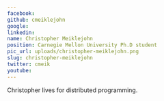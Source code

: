 ```yaml
---
facebook: 
github: cmeiklejohn
google: 
linkedin: 
name: Christopher Meiklejohn
position: Carnegie Mellon University Ph.D student
pic_url: uploads/christopher-meiklejohn.png
slug: christopher-meiklejohn
twitter: cmeik
youtube: 
---
```

<p>Christopher&nbsp;lives for distributed programming.&nbsp;</p>
